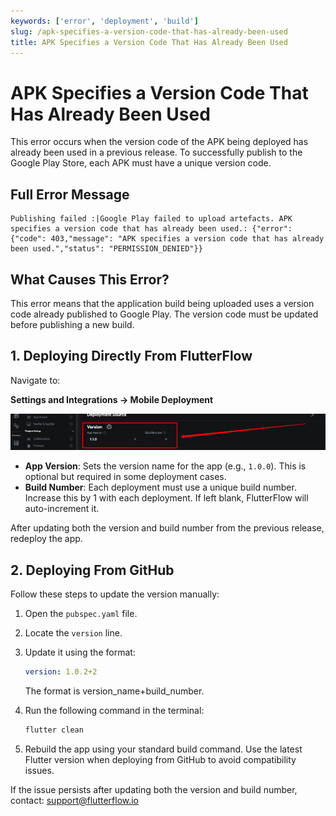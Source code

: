 ```yaml
---
keywords: ['error', 'deployment', 'build']
slug: /apk-specifies-a-version-code-that-has-already-been-used
title: APK Specifies a Version Code That Has Already Been Used
---
```


# APK Specifies a Version Code That Has Already Been Used

This error occurs when the version code of the APK being deployed has already been used in a previous release. To successfully publish to the Google Play Store, each APK must have a unique version code.

## Full Error Message

```text
Publishing failed :|Google Play failed to upload artefacts. APK specifies a version code that has already been used.: {"error": {"code": 403,"message": "APK specifies a version code that has already been used.","status": "PERMISSION_DENIED"}}
```


## What Causes This Error?

This error means that the application build being uploaded uses a version code already published to Google Play. The version code must be updated before publishing a new build.

## 1. Deploying Directly From FlutterFlow

Navigate to:

**Settings and Integrations → Mobile Deployment**

![](../assets/20250430121158393454.png)

- **App Version**: Sets the version name for the app (e.g., `1.0.0`). This is optional but required in some deployment cases.
- **Build Number**: Each deployment must use a unique build number. Increase this by 1 with each deployment. If left blank, FlutterFlow will auto-increment it.

After updating both the version and build number from the previous release, redeploy the app.

## 2. Deploying From GitHub

Follow these steps to update the version manually:

1. Open the `pubspec.yaml` file.
2. Locate the `version` line.
3. Update it using the format:  
   ```yaml
   version: 1.0.2+2
    ```
    The format is version_name+build_number.
4. Run the following command in the terminal:

    ```js
    flutter clean
    ```
5. Rebuild the app using your standard build command.
    Use the latest Flutter version when deploying from GitHub to avoid compatibility issues.

If the issue persists after updating both the version and build number, contact: support@flutterflow.io